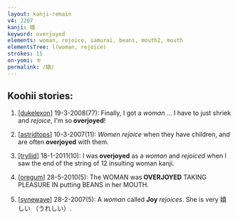 ```yaml
---
layout: kanji-remain
v4: 2207
kanji: 嬉
keyword: overjoyed
elements: woman, rejoice, samurai, beans, mouth2, mouth
elementsTree: l(woman, rejoice)
strokes: 15
on-yomi: キ
permalink: /嬉/
---
```


## Koohii stories: 

1) [<a href="http://kanji.koohii.com/profile/dukelexon">dukelexon</a>] 19-3-2008(77): Finally, I got a <em>woman</em> ... I have to just shriek and <em>rejoice</em>, I&#039;m so<strong> overjoyed</strong>!

2) [<a href="http://kanji.koohii.com/profile/astridtops">astridtops</a>] 10-3-2007(11): <em>Women rejoice</em> when they have children, and are often<strong> overjoyed</strong> with them.

3) [<a href="http://kanji.koohii.com/profile/tryllid">tryllid</a>] 18-1-2011(10): I was<strong> overjoyed</strong> as a <em>woman</em> and <em>rejoiced</em> when I saw the end of the string of 12 insulting woman kanji.

4) [<a href="http://kanji.koohii.com/profile/oregum">oregum</a>] 28-5-2010(5): The WOMAN was<strong> OVERJOYED</strong> TAKING PLEASURE IN putting BEANS in her MOUTH.

5) [<a href="http://kanji.koohii.com/profile/synewave">synewave</a>] 28-2-2007(5): A <em>woman</em> called <strong>Joy</strong> <em>rejoices</em>. She is very 嬉しい （うれしい）.

